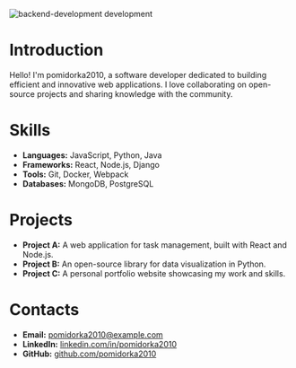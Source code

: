 ![backend-development development](https://media0.giphy.com/media/v1.Y2lkPTdiYzJhNDkwb3l4d2U0NnliMmY0eXM2ZmNnb251NnVtY25vdHFsZ2hnaHc0OW5sMSZlcD12MV9naWZzX3NlYXJjaCZjdD1n/duixp2xT7I9FpaDBbO/giphy.gif)

# Introduction
Hello! I'm pomidorka2010, a software developer dedicated to building efficient and innovative web applications. I love collaborating on open-source projects and sharing knowledge with the community.

# Skills
- **Languages:** JavaScript, Python, Java
- **Frameworks:** React, Node.js, Django
- **Tools:** Git, Docker, Webpack
- **Databases:** MongoDB, PostgreSQL

# Projects
- **Project A:** A web application for task management, built with React and Node.js.
- **Project B:** An open-source library for data visualization in Python.
- **Project C:** A personal portfolio website showcasing my work and skills.

# Contacts
- **Email:** pomidorka2010@example.com
- **LinkedIn:** [linkedin.com/in/pomidorka2010](https://linkedin.com/in/pomidorka2010)
- **GitHub:** [github.com/pomidorka2010](https://github.com/pomidorka2010)